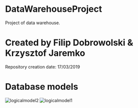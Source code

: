 # DataWarehouseProject
Project of data warehouse.
# Created by Filip Dobrowolski & Krzysztof Jaremko
Repository creation date: 17/03/2019
# Database models
![logicalmodel2](https://user-images.githubusercontent.com/25904076/56081182-b4f2b680-5e0a-11e9-8dd5-f17f9e301c23.JPG)
![logicalmodel1](https://user-images.githubusercontent.com/25904076/56081181-b4f2b680-5e0a-11e9-9fa2-7f035b21e464.JPG)
